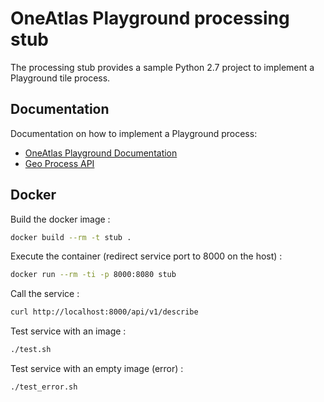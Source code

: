 # OneAtlas Playground processing stub

The processing stub provides a sample Python 2.7 project to implement a Playground tile process.

## Documentation

Documentation on how to implement a Playground process:

* [OneAtlas Playground Documentation](http://playground-docs.readthedocs.io/)
* [Geo Process API](http://playground-docs.readthedocs.io/en/latest/processing/geo_process_api/)

## Docker

Build the docker image :

```bash
docker build --rm -t stub .
```

Execute the container (redirect service port to 8000 on the host) :

```bash
docker run --rm -ti -p 8000:8080 stub
```

Call the service :

```bash
curl http://localhost:8000/api/v1/describe
```

Test service with an image :

```bash
./test.sh
```

Test service with an empty image (error) :

```bash
./test_error.sh
```
